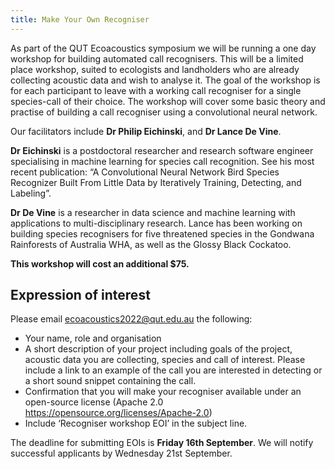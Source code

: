 ```yaml
---
title: Make Your Own Recogniser
---
```

As part of the QUT Ecoacoustics symposium we will be running a one day workshop for building automated call recognisers. This will be a limited place workshop, suited to ecologists and landholders who are already collecting acoustic data and wish to analyse it. The goal of the workshop is for each participant to leave with a working call recogniser for a single species-call of their choice.  The workshop will cover some basic theory and practise of building a call recogniser using a convolutional neural network.

Our facilitators include **Dr Philip Eichinski**, and **Dr Lance De Vine**.

**Dr Eichinski** is a postdoctoral researcher and research software engineer specialising in machine learning for species call recognition. See his most recent publication: “A Convolutional Neural Network Bird Species Recognizer Built From Little Data by Iteratively Training, Detecting, and Labeling”.

**Dr De Vine** is a researcher in data science and machine learning with applications to multi-disciplinary research. Lance has been working on building species recognisers for five threatened species in the Gondwana Rainforests of Australia WHA, as well as the Glossy Black Cockatoo.

**This workshop will cost an additional $75.**

## Expression of interest

Please email ecoacoustics2022@qut.edu.au the following:

- Your name, role and organisation
- A short description of your project including goals of the project, acoustic data you are collecting, species and call of interest. Please include a link to an example of the call you are interested in detecting or a short sound snippet containing the call.
- Confirmation that you will make your recogniser available under an open-source license (Apache 2.0 https://opensource.org/licenses/Apache-2.0)
- Include ‘Recogniser workshop EOI’ in the subject line.

The deadline for submitting EOIs is **Friday 16th September**. We will notify successful applicants by Wednesday 21st September. 
